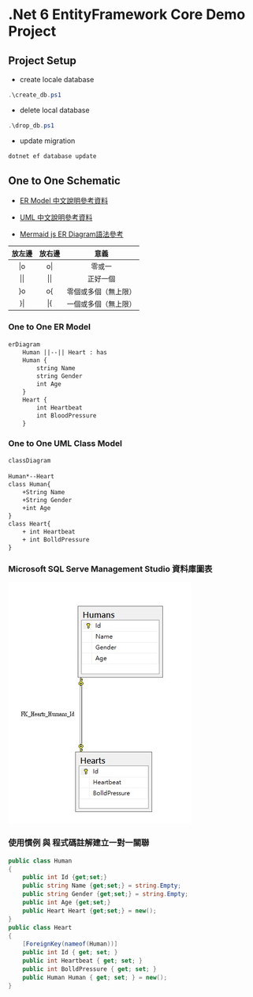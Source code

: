 # .Net 6 EntityFramework Core Demo Project

## Project Setup

- create locale database

```Powershell
.\create_db.ps1
```

- delete local database

```Powershell
.\drop_db.ps1
```

- update migration

```Powershell
dotnet ef database update
```

## One to One Schematic

- [ER Model 中文說明參考資料](https://hackmd.io/@k139/r1y-9LmK4/%2Fs%2Fr1z0TUQKE?type=book)

- [UML 中文說明參考資料](https://hackmd.io/@wannaplay/SJ5AFUUfb?type=view)

- [Mermaid js ER Diagram語法參考](https://mermaid-js.github.io/mermaid/#/./entityRelationshipDiagram)

| 放左邊 | 放右邊 | 意義 |
|:-----:|:------:|:----:|
| \|o  | o\|     | 零或一 |
| \|\| | \|\|    | 正好一個 |
| \}o  | o\{     | 零個或多個（無上限）|
| \}\| | \|\{     | 一個或多個（無上限）|

### One to One ER Model

```mermaid
erDiagram
    Human ||--|| Heart : has
    Human {
        string Name
        string Gender
        int Age
    }
    Heart {
        int Heartbeat
        int BloodPressure
    }
```

### One to One UML Class Model

```mermaid
classDiagram

Human*--Heart
class Human{    
    +String Name
    +String Gender
    +int Age
}
class Heart{
    + int Heartbeat
    + int BolldPressure
}
```

### Microsoft SQL Serve Management Studio 資料庫圖表

![Alt text](/Doc/Images/model.jpg "MSSM 資料庫圖表")

### 使用慣例 與 程式碼註解建立一對一關聯

```c#
public class Human
{
    public int Id {get;set;}
    public string Name {get;set;} = string.Empty;
    public string Gender {get;set;} = string.Empty;
    public int Age {get;set;}
    public Heart Heart {get;set;} = new();
}
public class Heart
{
    [ForeignKey(nameof(Human))]
    public int Id { get; set; }
    public int Heartbeat { get; set; }
    public int BolldPressure { get; set; }
    public Human Human { get; set; } = new();
}
```
